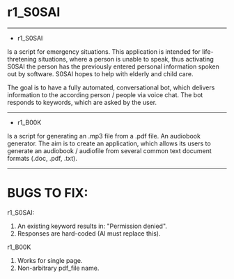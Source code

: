 # r1_S0SAI
------------------------------------------------------------------------

* r1_S0SAI 

Is a script for emergency situations. This application is intended for life-thretening situations, where a person is unable to speak, thus activating S0SAI the person has the previously entered personal information spoken out by software. S0SAI hopes to help with elderly and child care.

The goal is to have a fully automated, conversational bot, which delivers information to the according person / people via voice chat. The bot responds to keywords, which are asked by the user.

------------------------------------------------------------------------

* r1_B00K

Is a script for generating an .mp3 file from a .pdf file. An audiobook generator. The aim is to create an application, which allows its users to generate an audiobook / audiofile from several common text document formats (.doc, .pdf, .txt).

------------------------------------------------------------------------

# BUGS TO FIX:

r1_S0SAI:
1) An existing keyword results in: "Permission denied".
2) Responses are hard-coded (AI must replace this).

r1_B00K
1) Works for single page.
2) Non-arbitrary pdf_file name.
